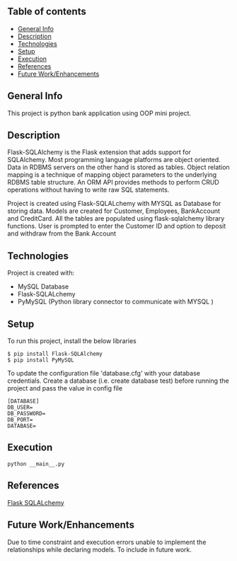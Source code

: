 ## Table of contents
* [General Info](#general-info)
* [Description](#description)
* [Technologies](#technologies)
* [Setup](#setup)
* [Execution](#execution)
* [References](#references)
* [Future Work/Enhancements](#Enhancements)

## General Info
This project is python bank application using OOP mini project.

## Description
Flask-SQLAlchemy is the Flask extension that adds support for SQLAlchemy. Most programming language platforms are object oriented. Data in RDBMS servers on the other hand is stored as tables. Object relation mapping is a technique of mapping object parameters to the underlying RDBMS table structure. An ORM API provides methods to perform CRUD operations without having to write raw SQL statements.


Project is created using Flask-SQLALchemy with MYSQL as Database for storing data. Models are created for Customer, Employees, BankAccount and CreditCard. All the tables are populated using flask-sqlalchemy library functions. User is prompted to enter the Customer ID and option to deposit and withdraw from the Bank Account


## Technologies
Project is created with:
* MySQL Database
* Flask-SQLALchemy
* PyMySQL (Python library connector to communicate with MYSQL )


## Setup
To run this project, install the below libraries

```
$ pip install Flask-SQLAlchemy
$ pip install PyMySQL

```

To update the configuration file 'database.cfg' with your database credentials. Create a database (i.e. create database test) before running the project and pass the value in config file

```
[DATABASE]
DB_USER=
DB_PASSWORD=
DB_PORT=
DATABASE=

```


## Execution

```
python __main__.py

```

## References
[Flask SQLALchemy](https://flask-sqlalchemy.palletsprojects.com/en/2.x/)

## Future Work/Enhancements
Due to time constraint and execution errors unable to implement the relationships while declaring models. To include in future work.

